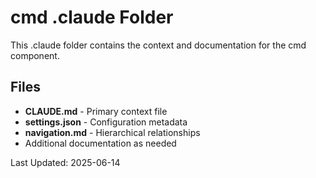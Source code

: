 # cmd .claude Folder

This .claude folder contains the context and documentation for the cmd component.

## Files

- **CLAUDE.md** - Primary context file
- **settings.json** - Configuration metadata
- **navigation.md** - Hierarchical relationships
- Additional documentation as needed

Last Updated: 2025-06-14
